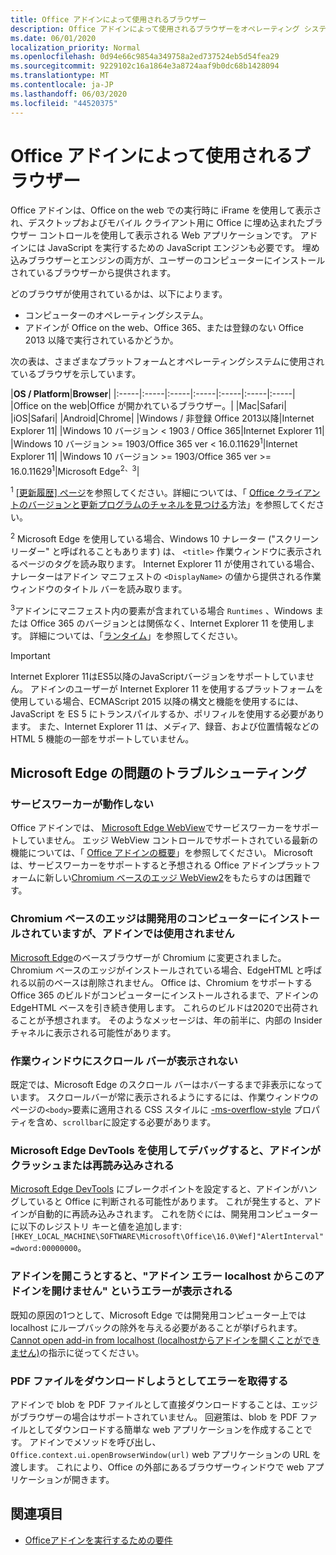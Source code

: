 ```yaml
---
title: Office アドインによって使用されるブラウザー
description: Office アドインによって使用されるブラウザーをオペレーティング システムおよび Office バージョンが決定する方法を指定します。
ms.date: 06/01/2020
localization_priority: Normal
ms.openlocfilehash: 0d94e66c9854a349758a2ed737524eb5d54fea29
ms.sourcegitcommit: 9229102c16a1864e3a8724aaf9b0dc68b1428094
ms.translationtype: MT
ms.contentlocale: ja-JP
ms.lasthandoff: 06/03/2020
ms.locfileid: "44520375"
---
```

# <a name="browsers-used-by-office-add-ins"></a>Office アドインによって使用されるブラウザー

Office アドインは、Office on the web での実行時に iFrame を使用して表示され、デスクトップおよびモバイル クライアント用に Office に埋め込まれたブラウザー コントロールを使用して表示される Web アプリケーションです。 アドインには JavaScript を実行するための JavaScript エンジンも必要です。 埋め込みブラウザーとエンジンの両方が、ユーザーのコンピューターにインストールされているブラウザーから提供されます。

どのブラウザが使用されているかは、以下によります。

- コンピューターのオペレーティングシステム。
- アドインが Office on the web、Office 365、または登録のない Office 2013 以降で実行されているかどうか。

次の表は、さまざまなプラットフォームとオペレーティングシステムに使用されているブラウザを示しています。

|**OS / Platform**|**Browser**|
|:-----|:-----|:-----|:-----|:-----|:-----|:-----|
|Office on the web|Office が開かれているブラウザー。|
|Mac|Safari|
|iOS|Safari|
|Android|Chrome|
|Windows / 非登録 Office 2013以降|Internet Explorer 11|
|Windows 10 バージョン < 1903 / Office 365|Internet Explorer 11|
|Windows 10 バージョン >= 1903/Office 365 ver < 16.0.11629<sup>1</sup>|Internet Explorer 11|
|Windows 10 バージョン >= 1903/Office 365 ver >= 16.0.11629<sup>1</sup>|Microsoft Edge<sup>2、3</sup>|

<sup>1</sup> [[更新履歴] ページ](/officeupdates/update-history-office365-proplus-by-date)を参照してください。詳細については、「 [Office クライアントのバージョンと更新プログラムのチャネルを見つける](https://support.office.com/article/What-version-of-Office-am-I-using-932788b8-a3ce-44bf-bb09-e334518b8b19)方法」を参照してください。

<sup>2</sup> Microsoft Edge を使用している場合、Windows 10 ナレーター ("スクリーンリーダー" と呼ばれることもあります) は、 `<title>` 作業ウィンドウに表示されるページのタグを読み取ります。 Internet Explorer 11 が使用されている場合、ナレーターはアドイン マニフェストの `<DisplayName>` の値から提供される作業ウィンドウのタイトル バーを読み取ります。

<sup>3</sup>アドインにマニフェスト内の要素が含まれている場合 `Runtimes` 、Windows または Office 365 のバージョンとは関係なく、Internet Explorer 11 を使用します。 詳細については、「[ランタイム](../reference/manifest/runtimes.md)」を参照してください。

> [!IMPORTANT]
> Internet Explorer 11はES5以降のJavaScriptバージョンをサポートしていません。 アドインのユーザーが Internet Explorer 11 を使用するプラットフォームを使用している場合、ECMAScript 2015 以降の構文と機能を使用するには、JavaScript を ES 5 にトランスパイルするか、ポリフィルを使用する必要があります。 また、Internet Explorer 11 は、メディア、録音、および位置情報などの HTML 5 機能の一部をサポートしていません。

## <a name="troubleshooting-microsoft-edge-issues"></a>Microsoft Edge の問題のトラブルシューティング

### <a name="service-workers-are-not-working"></a>サービスワーカーが動作しない

Office アドインでは、 [Microsoft Edge WebView](/microsoft-edge/hosting/webview)でサービスワーカーをサポートしていません。 エッジ WebView コントロールでサポートされている最新の機能については、「 [Office アドインの概要](../overview/office-add-ins.md)」を参照してください。 Microsoft は、サービスワーカーをサポートすると予想される Office アドインプラットフォームに新しい[Chromium ベースのエッジ WebView2](/microsoft-edge/hosting/webview2)をもたらすのは困難です。

### <a name="chromium-based-edge-is-installed-on-my-development-computer-but-my-add-in-does-not-use-it"></a>Chromium ベースのエッジは開発用のコンピューターにインストールされていますが、アドインでは使用されません

[Microsoft Edge](https://support.microsoft.com/help/4501095/download-the-new-microsoft-edge-based-on-chromium)のベースブラウザーが Chromium に変更されました。 Chromium ベースのエッジがインストールされている場合、EdgeHTML と呼ばれる以前のベースは削除されません。 Office は、Chromium をサポートする Office 365 のビルドがコンピューターにインストールされるまで、アドインの EdgeHTML ベースを引き続き使用します。 これらのビルドは2020で出荷されることが予想されます。 そのようなメッセージは、年の前半に、内部の Insider チャネルに表示される可能性があります。

### <a name="scroll-bar-does-not-appear-in-task-pane"></a>作業ウィンドウにスクロール バーが表示されない

既定では、Microsoft Edge のスクロール バーはホバーするまで非表示になっています。 スクロールバーが常に表示されるようにするには、作業ウィンドウのページの`<body>`要素に適用される CSS スタイルに [-ms-overflow-style](https://developer.mozilla.org/docs/Web/CSS/-ms-overflow-style) プロパティを含め、`scrollbar`に設定する必要があります。 

### <a name="when-debugging-with-the-microsoft-edge-devtools-the-add-in-crashes-or-reloads"></a>Microsoft Edge DevTools を使用してデバッグすると、アドインがクラッシュまたは再読み込みされる

[Microsoft Edge DevTools](https://www.microsoft.com/p/microsoft-edge-devtools-preview/9mzbfrmz0mnj?rtc=1&activetab=pivot%3Aoverviewtab) にブレークポイントを設定すると、アドインがハングしていると Office に判断される可能性があります。 これが発生すると、アドインが自動的に再読み込みされます。 これを防ぐには、開発用コンピューターに以下のレジストリ キーと値を追加します: `[HKEY_LOCAL_MACHINE\SOFTWARE\Microsoft\Office\16.0\Wef]"AlertInterval"=dword:00000000`。

### <a name="when-the-add-in-tries-to-open-get-add-in-error-we-cant-open-this-add-in-from-the-localhost-error"></a>アドインを開こうとすると、"アドイン エラー localhost からこのアドインを開けません" というエラーが表示される

既知の原因の1つとして、Microsoft Edge では開発用コンピューター上では localhost にループバックの除外を与える必要があることが挙げられます。 [Cannot open add-in from localhost (localhostからアドインを開くことができません)](/office/troubleshoot/error-messages/cannot-open-add-in-from-localhost)の指示に従ってください。

### <a name="get-errors-trying-to-download-a-pdf-file"></a>PDF ファイルをダウンロードしようとしてエラーを取得する

アドインで blob を PDF ファイルとして直接ダウンロードすることは、エッジがブラウザーの場合はサポートされていません。 回避策は、blob を PDF ファイルとしてダウンロードする簡単な web アプリケーションを作成することです。 アドインでメソッドを呼び出し、 `Office.context.ui.openBrowserWindow(url)` web アプリケーションの URL を渡します。 これにより、Office の外部にあるブラウザーウィンドウで web アプリケーションが開きます。

## <a name="see-also"></a>関連項目

- [Officeアドインを実行するための要件](requirements-for-running-office-add-ins.md)

